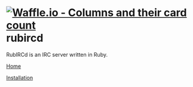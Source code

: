 [![Waffle.io - Columns and their card count](https://badge.waffle.io/ldilley/rubircd.png?columns=all)](https://waffle.io/ldilley/rubircd?utm_source=badge)
rubircd
=======

RubIRCd is an IRC server written in Ruby.

[Home](http://www.dilley.me/rubircd)

[Installation](https://github.com/ldilley/rubircd/wiki/Installation)
